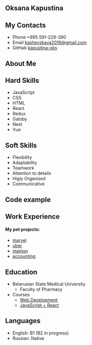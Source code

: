 
## Oksana Kapustina

## My Contacts
* Phone +995 591-229-390
* Email kashevskaya2016@gmail.com
* GitHab [kapustina-oks](https://github.com/kapustina-oks)

## About Me

## Hard Skills
* JavaScript
* CSS
* HTML
* React
* Redux
* Gatsby
* Next
* Vue

## Soft Skills
* Flexibility 
* Adaptability 
* Teamwork 
* Attention to details 
* Higly Organized 
* Communicative

## Code example
## Work Experience
#### My pet projects:
* [marvel](https://github.com/kapustina-oks/marvel)
* [uber](https://github.com/kapustina-oks/uber)
* [mamon](https://github.com/kapustina-oks/mamon)
* [accounting](https://github.com/kapustina-oks/accounting-of-employees)
## Education
* Belarusian State Medical University
     + Faculty of Pharmacy
* Courses
     + [Web Development](https://www.udemy.com/course/webdeveloper/)
     + [JavaScript + React](https://www.udemy.com/course/javascript_full/)
## Languages
* English: B1 (B2 in progress)
* Russian: Native

